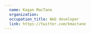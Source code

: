```yaml
---
  name: Kagan MacTane
  organization:
  occupation_title: Web developer
  link: https://twitter.com/kmactane
---
```

